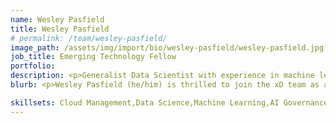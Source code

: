 ```yaml
---
name: Wesley Pasfield
title: Wesley Pasfield
# permalink: /team/wesley-pasfield/
image_path: /assets/img/import/bio/wesley-pasfield/wesley-pasfield.jpg
job_title: Emerging Technology Fellow
portfolio:
description: <p>Generalist Data Scientist with experience in machine learning, analytics, and technical management across healthcare, enterprise cloud, consumer retail and advertising industries in both enterprise and start-up environments. Adjunct Professor for Applied AI and Data Science MS programs. Interested in evaluation and governance around consumer facing large language model-based experiences.</p>
blurb: <p>Wesley Pasfield (he/him) is thrilled to join the xD team as an Emerging Technology Fellow. With 13 years of experience in Data Science, Analytics, and Machine Learning, Wesley has worked across various industries, including healthcare, consumer electronics, consumer packaged goods, gaming, and advertising.  For the past 2.5 years, he served as the Head of Data Science for Lark Health, a telehealth company that helps users manage and prevent chronic conditions. Prior to Lark, Wesley spent over 5 years at Amazon & AWS, holding positions such as Data Scientist at Twitch, Senior Data Scientist in the Machine Learning Specialty Practice of AWS Professional Services, and Senior Data Scientist at Amazon Advertising.</p><p>Before his time at Amazon, Wesley worked as a Data Scientist for GoPro, focusing on User Analytics, and at the Nielsen Company as a statistical modeler, evaluating the impact of marketing on product sales for CPG companies.</p><p>Wesley holds an MS in Predictive Analytics from Northwestern University and a BS in Management from Boston College. He also serves as an adjunct professor in the University of San Diego's Applied Artificial Intelligence and Applied Data Science programs. Based in the Denver metro area, Wesley lives with his wife and daughter.</p><p>In this fellowship, Wesley is particularly interested in AI policy pertaining to large language models, notably regulations on data and evaluation, as well as the Census 2030 project.</p>

skillsets: Cloud Management,Data Science,Machine Learning,AI Governance
---
```

